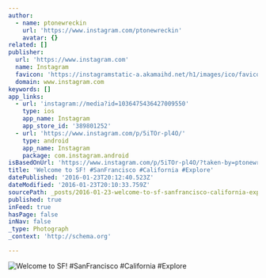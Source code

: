 ```yaml
---
author:
  - name: ptonewreckin
    url: 'https://www.instagram.com/ptonewreckin'
    avatar: {}
related: []
publisher:
  url: 'https://www.instagram.com'
  name: Instagram
  favicon: 'https://instagramstatic-a.akamaihd.net/h1/images/ico/favicon.ico/7cdab0872b15.ico'
  domain: www.instagram.com
keywords: []
app_links:
  - url: 'instagram://media?id=1036475436427009550'
    type: ios
    app_name: Instagram
    app_store_id: '389801252'
  - url: 'https://www.instagram.com/p/5iTOr-pl4O/'
    type: android
    app_name: Instagram
    package: com.instagram.android
isBasedOnUrl: 'https://www.instagram.com/p/5iTOr-pl4O/?taken-by=ptonewreckin'
title: 'Welcome to SF! #SanFrancisco #California #Explore'
datePublished: '2016-01-23T20:12:40.523Z'
dateModified: '2016-01-23T20:10:33.759Z'
sourcePath: _posts/2016-01-23-welcome-to-sf-sanfrancisco-california-explore.md
published: true
inFeed: true
hasPage: false
inNav: false
_type: Photograph
_context: 'http://schema.org'

---
```

![Welcome to SF&excl; &num;SanFrancisco &num;California &num;Explore](https://scontent.cdninstagram.com/hphotos-xta1/t51.2885-15/s640x640/sh0.08/e35/11374706_813648345415821_1360710410_n.jpg)